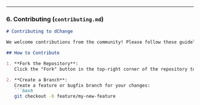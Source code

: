 
---

### **6. Contributing** (`contributing.md`)

```markdown
# Contributing to dChange

We welcome contributions from the community! Please follow these guidelines for contributing to the dChange project.

## How to Contribute

1. **Fork the Repository**:
   Click the "Fork" button in the top-right corner of the repository to create your own copy of the project.

2. **Create a Branch**:
   Create a feature or bugfix branch for your changes:
   ```bash
   git checkout -b feature/my-new-feature
